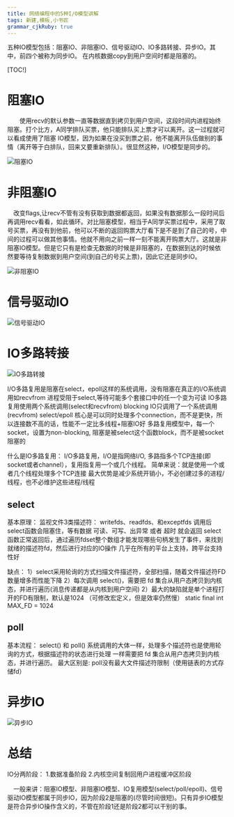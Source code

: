 ```yaml
---
title: 网络编程中的5种I/O模型讲解 
tags: 新建,模板,小书匠
grammar_cjkRuby: true
---
```


五种IO模型包括：阻塞IO、非阻塞IO、信号驱动IO、IO多路转接、异步IO。其中，前四个被称为同步IO。
在内核数据copy到用户空间时都是阻塞的。


[TOC!]

# 阻塞IO 

　　使用recv的默认参数一直等数据直到拷贝到用户空间，这段时间内进程始终阻塞。打个比方，A同学排队买票，他只能排队买上票才可以离开。这一过程就可以看成使用了阻塞       IO模型，因为如果在没买到票之前，他不能离开队伍做别的事情（离开等于白排队，回来又要重新排队）。很显然这种，I/O模型是同步的。

![ 阻塞IO](https://github.com/ltllml42/img/2019/11/1/1572615023845.png)

# 非阻塞IO

　改变flags,让recv不管有没有获取到数据都返回，如果没有数据那么一段时间后再调用recv看看，如此循环。对比阻塞模型，相当于A同学买票过程中，采用了取号买票，再没有到他前，他可以不断的返回购票大厅看下是不是到了自己的号，中间的过程可以做其他事情。他就不用向之前一样一刻不能离开购票大厅。这就是非阻塞IO模型。但是它只有是检查无数据的时候是非阻塞的，在数据到达的时候依然要等待复制数据到用户空间(到自己的号买上票)，因此它还是同步IO。

![非阻塞IO](https://github.com/ltllml42/img/2019/11/4/1572615057823.png)

# 信号驱动IO
![信号驱动IO](https://github.com/ltllml42/img/2019/11/1/1572615148703.png)
# IO多路转接
![IO多路转接](https://github.com/ltllml42/img/2019/11/1/1572615110605.png)

I/O多路复用是阻塞在select，epoll这样的系统调用，没有阻塞在真正的I/O系统调用如recvfrom
                进程受阻于select,等待可能多个套接口中的任一个变为可读
                IO多路复用使用两个系统调用(select和recvfrom)
                blocking IO只调用了一个系统调用(recvfrom)
                select/epoll 核心是可以同时处理多个connection，而不是更快，所以连接数不高的话，性能不一定比多线程+阻塞IO好
                多路复用模型中，每一个socket，设置为non-blocking,
                阻塞是被select这个函数block，而不是被socket阻塞的
				
				
什么是IO多路复用：
            I/O多路复用，I/O是指网络I/O, 多路指多个TCP连接(即socket或者channel），复用指复用一个或几个线程。
            简单来说：就是使用一个或者几个线程处理多个TCP连接
            最大优势是减少系统开销小，不必创建过多的进程/线程，也不必维护这些进程/线程
				
## select
基本原理：
	监视文件3类描述符： writefds、readfds、和exceptfds
	调用后select函数会阻塞住，等有数据 可读、可写、出异常 或者 超时 就会返回
	select函数正常返回后，通过遍历fdset整个数组才能发现哪些句柄发生了事件，来找到就绪的描述符fd，然后进行对应的IO操作
	几乎在所有的平台上支持，跨平台支持性好

缺点：
	1）select采用轮询的方式扫描文件描述符，全部扫描，随着文件描述符FD数量增多而性能下降
	2）每次调用 select()，需要把 fd 集合从用户态拷贝到内核态，并进行遍历(消息传递都是从内核到用户空间)
	2）最大的缺陷就是单个进程打开的FD有限制，默认是1024   （可修改宏定义，但是效率仍然慢）
		static final  int MAX_FD = 1024

## poll 
基本流程：
	select() 和 poll() 系统调用的大体一样，处理多个描述符也是使用轮询的方式，根据描述符的状态进行处理
	一样需要把 fd 集合从用户态拷贝到内核态，并进行遍历。
	最大区别是: poll没有最大文件描述符限制（使用链表的方式存储fd）









# 异步IO
![异步IO](https://github.com/ltllml42/img/2019/11/1/1572615160966.png)


# 总结

IO分两阶段：
1.数据准备阶段
2.内核空间复制回用户进程缓冲区阶段

　一般来讲：阻塞IO模型、非阻塞IO模型、IO复用模型(select/poll/epoll)、信号驱动IO模型都属于同步IO，因为阶段2是阻塞的(尽管时间很短)。只有异步IO模型是符合异步IO操作含义的，不管在阶段1还是阶段2都可以干别的事。


